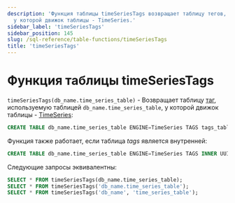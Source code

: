 ```yaml
---
description: 'Функция таблицы timeSeriesTags возвращает таблицу тегов, используемую таблицей `db_name.time_series_table`, 
  у которой движок таблицы - TimeSeries.'
sidebar_label: 'timeSeriesTags'
sidebar_position: 145
slug: /sql-reference/table-functions/timeSeriesTags
title: 'timeSeriesTags'
---
```



# Функция таблицы timeSeriesTags

`timeSeriesTags(db_name.time_series_table)` - Возвращает таблицу [таг](../../engines/table-engines/integrations/time-series.md#tags-table), 
используемую таблицей `db_name.time_series_table`, у которой движок таблицы - [TimeSeries](../../engines/table-engines/integrations/time-series.md):

```sql
CREATE TABLE db_name.time_series_table ENGINE=TimeSeries TAGS tags_table
```

Функция также работает, если таблица _tags_ является внутренней:

```sql
CREATE TABLE db_name.time_series_table ENGINE=TimeSeries TAGS INNER UUID '01234567-89ab-cdef-0123-456789abcdef'
```

Следующие запросы эквивалентны:

```sql
SELECT * FROM timeSeriesTags(db_name.time_series_table);
SELECT * FROM timeSeriesTags('db_name.time_series_table');
SELECT * FROM timeSeriesTags('db_name', 'time_series_table');
```
